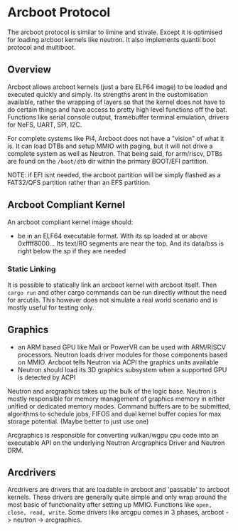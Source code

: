 # Arcboot Protocol

The arcboot protocol is similar to limine and stivale. Except it is optimised for loading arcboot kernels like neutron. It also implements quantii boot protocol and multiboot.

## Overview

Arcboot allows arcboot kernels (just a bare ELF64 image) to be loaded and executed quickly and simply. Its strengths arent in the customisation available, rather the wrapping of layers so that the kernel does not have to do certain things and have access to pretty high level functions off the bat. Functions like serial console output, framebuffer terminal emulation, drivers for NeFS, UART, SPI, I2C.

For complete systems like Pi4, Arcboot does not have a "vision" of what it is. It can load DTBs and setup MMIO with paging, but it will not drive a complete system as well as Neutron. That being said, for arm/riscv, DTBs are found on the `/boot/dtb` dir within the primary BOOT/EFI partition.

NOTE: if EFI isnt needed, the arcboot partition will be simply flashed as a FAT32/QFS partition rather than an EFS partition.

## Arcboot Compliant Kernel

An arcboot compliant kernel image should:

- be in an ELF64 executable format. With its sp loaded at or above 0xffff8000... Its text/RO segments are near the top. And its data/bss is right below the sp if they are needed

### Static Linking

It is possible to statically link an arcboot kernel with arcboot itself. Then `cargo run` and other cargo commands can be run directly without the need for arcutils. This however does not simulate a real world scenario and is mostly useful for testing only.

## Graphics

- an ARM based GPU like Mali or PowerVR can be used with ARM/RISCV processors. Neutron loads driver modules for those components based on MMIO. Arcboot tells Neutron via ACPI the graphics units available
- Neutron should load its 3D graphics subsystem when a supported GPU is detected by ACPI

Neutron and arcgraphics takes up the bulk of the logic base. Neutron is mostly responsible for memory management of graphics memory in either unified or dedicated memory modes. Command buffers are to be submitted, algorithms to schedule jobs, FIFOS and dual kernel buffer copies for max storage potential. (Maybe better to just use one)

Arcgraphics is responsible for converting vulkan/wgpu cpu code into an executable API on the underlying Neutron Arcgraphics Driver and Neutron DRM.

## Arcdrivers

Arcdrivers are drivers that are loadable in arcboot and 'passable' to arcboot kernels. These drivers are generally quite simple and only wrap around the most basic of functionality after setting up MMIO. Functions like `open, close, read, write`. Some drivers like arcgpu comes in 3 phases, arcboot -> neutron -> arcgraphics.
